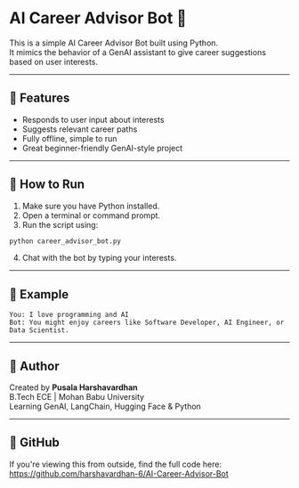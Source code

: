 # AI Career Advisor Bot 🤖

This is a simple AI Career Advisor Bot built using Python.  
It mimics the behavior of a GenAI assistant to give career suggestions based on user interests.

---

## 🧠 Features
- Responds to user input about interests
- Suggests relevant career paths
- Fully offline, simple to run
- Great beginner-friendly GenAI-style project

---

## 🚀 How to Run

1. Make sure you have Python installed.
2. Open a terminal or command prompt.
3. Run the script using:

```bash
python career_advisor_bot.py
```

4. Chat with the bot by typing your interests.

---

## 💬 Example

```
You: I love programming and AI  
Bot: You might enjoy careers like Software Developer, AI Engineer, or Data Scientist.
```

---

## 📌 Author

Created by **Pusala Harshavardhan**  
B.Tech ECE | Mohan Babu University  
Learning GenAI, LangChain, Hugging Face & Python

---

## 🔗 GitHub

If you're viewing this from outside, find the full code here:  
https://github.com/harshavardhan-6/AI-Career-Advisor-Bot
